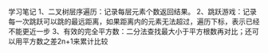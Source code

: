 学习笔记
1、二叉树层序遍历：记录每层元素个数返回结果。
2、跳跃游戏：记录每一次跳跃可以跳的最远距离，如果距离内的元素无法超过，遍历下标，表示已经不能更近一步
3、有效的完全平方数：二分法查找最大小于平方根数再对比；还可以用平方数之差2n+1来累计比较
